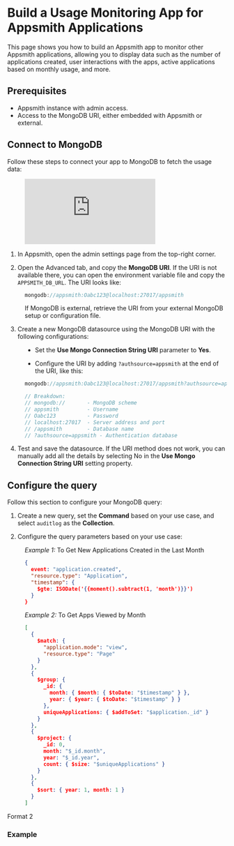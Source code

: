 # Build a Usage Monitoring App for Appsmith Applications

This page shows you how to build an Appsmith app to monitor other Appsmith applications, allowing you to display data such as the number of applications created, user interactions with the apps, active applications based on monthly usage, and more.

## Prerequisites

- Appsmith instance with admin access.
- Access to the MongoDB URI, either embedded with Appsmith or external.


## Connect to MongoDB

Follow these steps to connect your app to MongoDB to fetch the usage data:


<dd>

<div style={{ position: "relative", paddingBottom: "calc(50.520833333333336% + 41px)", height: "0", width: "100%" }}>
  <iframe src="https://demo.arcade.software/VORqZSvYo0RPYVSq46Li?embed" frameborder="0" loading="lazy" webkitallowfullscreen mozallowfullscreen allowfullscreen style={{ position: "absolute", top: "0", left: "0", width: "100%", height: "100%", colorScheme: "light" }} title="Appsmith | Connect Data">
  </iframe>
</div>


</dd>


1. In Appsmith, open the admin settings page from the top-right corner.

2. Open the Advanced tab, and copy the **MongoDB URI**. If the URI is not available there, you can open the environment variable file and copy the `APPSMITH_DB_URL`. The URI looks like:

<dd>

```js
mongodb://appsmith:Oabc123@localhost:27017/appsmith
```



If MongoDB is external, retrieve the URI from your external MongoDB setup or configuration file.


</dd>

3. Create a new MongoDB datasource using the MongoDB URI with the following configurations:

<dd>

- Set the **Use Mongo Connection String URI** parameter to **Yes**.

- Configure the URI by adding `?authsource=appsmith` at the end of the URI, like this:


```js
mongodb://appsmith:Oabc123@localhost:27017/appsmith?authsource=appsmith

// Breakdown:
// mongodb://       - MongoDB scheme
// appsmith         - Username
// Oabc123          - Password
// localhost:27017  - Server address and port
// /appsmith        - Database name
// ?authsource=appsmith - Authentication database
```



</dd>

4. Test and save the datasource. If the URI method does not work, you can manually add all the details by selecting No in the **Use Mongo Connection String URI** setting property.





## Configure the query

Follow this section to configure your MongoDB query:

1. Create a new query, set the **Command** based on your use case, and select `auditlog` as the **Collection**.


2. Configure the query parameters based on your use case:

<dd>

*Example 1:* To Get New Applications Created in the Last Month

```json
{
  event: "application.created",
  "resource.type": "Application",
  "timestamp": {
    $gte: ISODate('{{moment().subtract(1, 'month')}}')
  }
}
```

*Example 2:* To Get Apps Viewed by Month


```json
[
  {
    $match: {
      "application.mode": "view",
      "resource.type": "Page"
    }
  },
  {
    $group: {
      _id: {
        month: { $month: { $toDate: "$timestamp" } },
        year: { $year: { $toDate: "$timestamp" } }
      },
      uniqueApplications: { $addToSet: "$application._id" }
    }
  },
  {
    $project: {
      _id: 0,
      month: "$_id.month",
      year: "$_id.year",
      count: { $size: "$uniqueApplications" }
    }
  },
  {
    $sort: { year: 1, month: 1 }
  }
]
```

</dd>


Format 2

### Example

